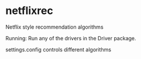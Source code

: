 # netflixrec
Netflix style recommendation algorithms

Running:
Run any of the drivers in the Driver package.

settings.config controls different algorithms
